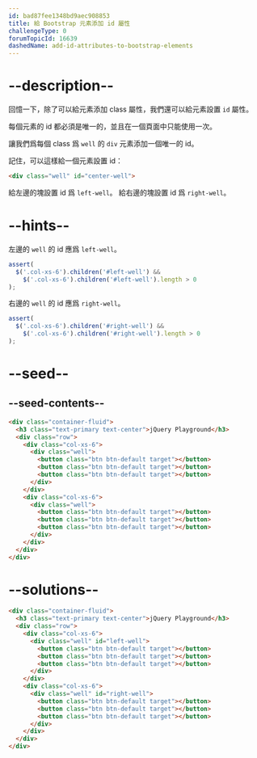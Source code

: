 ```yaml
---
id: bad87fee1348bd9aec908853
title: 給 Bootstrap 元素添加 id 屬性
challengeType: 0
forumTopicId: 16639
dashedName: add-id-attributes-to-bootstrap-elements
---
```


# --description--

回憶一下，除了可以給元素添加 class 屬性，我們還可以給元素設置 `id` 屬性。

每個元素的 id 都必須是唯一的，並且在一個頁面中只能使用一次。

讓我們爲每個 class 爲 `well` 的 `div` 元素添加一個唯一的 id。

記住，可以這樣給一個元素設置 id：

```html
<div class="well" id="center-well">
```

給左邊的塊設置 id 爲 `left-well`。 給右邊的塊設置 id 爲 `right-well`。

# --hints--

左邊的 `well` 的 id 應爲 `left-well`。

```js
assert(
  $('.col-xs-6').children('#left-well') &&
    $('.col-xs-6').children('#left-well').length > 0
);
```

右邊的 `well` 的 id 應爲 `right-well`。

```js
assert(
  $('.col-xs-6').children('#right-well') &&
    $('.col-xs-6').children('#right-well').length > 0
);
```

# --seed--

## --seed-contents--

```html
<div class="container-fluid">
  <h3 class="text-primary text-center">jQuery Playground</h3>
  <div class="row">
    <div class="col-xs-6">
      <div class="well">
        <button class="btn btn-default target"></button>
        <button class="btn btn-default target"></button>
        <button class="btn btn-default target"></button>
      </div>
    </div>
    <div class="col-xs-6">
      <div class="well">
        <button class="btn btn-default target"></button>
        <button class="btn btn-default target"></button>
        <button class="btn btn-default target"></button>
      </div>
    </div>
  </div>
</div>
```

# --solutions--

```html
<div class="container-fluid">
  <h3 class="text-primary text-center">jQuery Playground</h3>
  <div class="row">
    <div class="col-xs-6">
      <div class="well" id="left-well">
        <button class="btn btn-default target"></button>
        <button class="btn btn-default target"></button>
        <button class="btn btn-default target"></button>
      </div>
    </div>
    <div class="col-xs-6">
      <div class="well" id="right-well">
        <button class="btn btn-default target"></button>
        <button class="btn btn-default target"></button>
        <button class="btn btn-default target"></button>
      </div>
    </div>
  </div>
</div>
```
